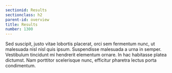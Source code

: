 ```yaml
---
sectionid: Results
sectionclass: h2
parent-id: overview
title: Results
number: 1300
---
```

Sed suscipit, justo vitae lobortis placerat, orci sem fermentum nunc, ut malesuada nisl nisl quis ipsum. Suspendisse malesuada a urna in semper. Vestibulum tincidunt mi hendrerit elementum ornare. In hac habitasse platea dictumst. Nam porttitor scelerisque nunc, efficitur pharetra lectus porta condimentum.